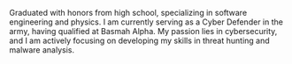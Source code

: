 Graduated with honors from high school, specializing in software engineering and physics. 
I am currently serving as a Cyber Defender in the army, having qualified at Basmah Alpha. 
My passion lies in cybersecurity, and I am actively focusing on developing my skills in threat hunting and malware analysis.
